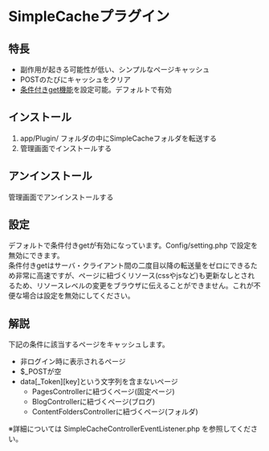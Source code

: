 # SimpleCacheプラグイン

## 特長

- 副作用が起きる可能性が低い、シンプルなページキャッシュ
- POSTのたびにキャッシュをクリア
- [条件付きget機能](https://www.google.com/search?q=php+%E6%9D%A1%E4%BB%B6%E4%BB%98%E3%81%8Dget)を設定可能。デフォルトで有効

## インストール

1. app/Plugin/ フォルダの中にSimpleCacheフォルダを転送する
2. 管理画面でインストールする

## アンインストール

管理画面でアンインストールする

## 設定

デフォルトで条件付きgetが有効になっています。Config/setting.php で設定を無効にできます。<br>
条件付きgetはサーバ・クライアント間の二度目以降の転送量をゼロにできるため非常に高速ですが、ページに紐づくリソース(cssやjsなど)も更新なしとされるため、リソースレベルの変更をブラウザに伝えることができません。これが不便な場合は設定を無効にしてください。

## 解説

下記の条件に該当するページをキャッシュします。

- 非ログイン時に表示されるページ
- $_POSTが空
- data[_Token][key]という文字列を含まないページ
  -  PagesControllerに紐づくページ(固定ページ)
  -  BlogControllerに紐づくページ(ブログ)
  -  ContentFoldersControllerに紐づくページ(フォルダ)

※詳細については SimpleCacheControllerEventListener.php を参照してください。

